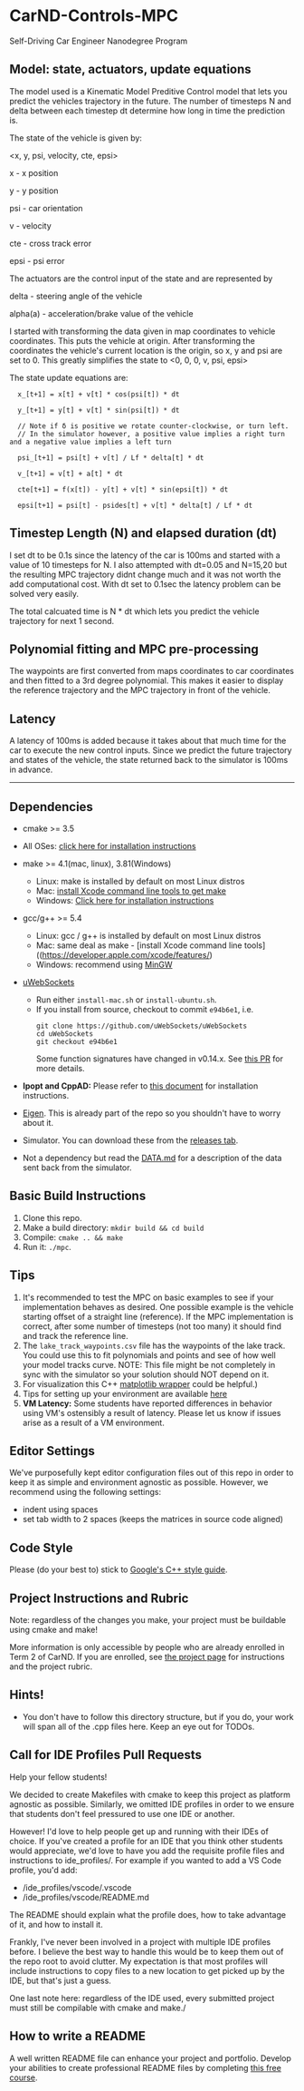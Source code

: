 # CarND-Controls-MPC
Self-Driving Car Engineer Nanodegree Program

## Model: state, actuators, update equations
The model used is a Kinematic Model Preditive Control model that lets you predict the vehicles trajectory in the future. The number of timesteps N and delta between each timestep dt determine how long in time the prediction is. 

The state of the vehicle is given by:

<x, y, psi, velocity, cte, epsi>

x - x position

y - y position

psi - car orientation

v - velocity

cte - cross track error

epsi - psi error

The actuators are the control input of the state and are represented by 

delta - steering angle of the vehicle

alpha(a) - acceleration/brake value of the vehicle

I started with transforming the data given in map coordinates to vehicle coordinates. This puts the vehicle at origin. After transforming the coordinates the vehicle's current location is the origin, so x, y and psi are set to 0. This greatly simplifies the state to <0, 0, 0, v, psi, epsi>

The state update equations are:
      
      x_[t+1] = x[t] + v[t] * cos(psi[t]) * dt
      
      y_[t+1] = y[t] + v[t] * sin(psi[t]) * dt
      
      // Note if δ is positive we rotate counter-clockwise, or turn left.
      // In the simulator however, a positive value implies a right turn and a negative value implies a left turn
      
      psi_[t+1] = psi[t] + v[t] / Lf * delta[t] * dt
      
      v_[t+1] = v[t] + a[t] * dt
      
      cte[t+1] = f(x[t]) - y[t] + v[t] * sin(epsi[t]) * dt
      
      epsi[t+1] = psi[t] - psides[t] + v[t] * delta[t] / Lf * dt
      
## Timestep Length (N) and elapsed duration (dt)
I set dt to be 0.1s since the latency of the car is 100ms and started with a value of 10 timesteps for N. I also attempted with dt=0.05 and N=15,20 but the resulting MPC trajectory didnt change much and it was not worth the add computational cost. With dt set to 0.1sec the latency problem can be solved very easily. 

The total calcuated time is N * dt which lets you predict the vehicle trajectory for next 1 second. 

## Polynomial fitting and MPC pre-processing
The waypoints are first converted from maps coordinates to car coordinates and then fitted to a 3rd degree polynomial. This makes it easier to display the reference trajectory and the MPC trajectory in front of the vehicle. 

## Latency
A latency of 100ms is added because it takes about that much time for the car to execute the new control inputs. Since we predict the future trajectory and states of the vehicle, the state returned back to the simulator is 100ms in advance. 

---

## Dependencies

* cmake >= 3.5
 * All OSes: [click here for installation instructions](https://cmake.org/install/)
* make >= 4.1(mac, linux), 3.81(Windows)
  * Linux: make is installed by default on most Linux distros
  * Mac: [install Xcode command line tools to get make](https://developer.apple.com/xcode/features/)
  * Windows: [Click here for installation instructions](http://gnuwin32.sourceforge.net/packages/make.htm)
* gcc/g++ >= 5.4
  * Linux: gcc / g++ is installed by default on most Linux distros
  * Mac: same deal as make - [install Xcode command line tools]((https://developer.apple.com/xcode/features/)
  * Windows: recommend using [MinGW](http://www.mingw.org/)
* [uWebSockets](https://github.com/uWebSockets/uWebSockets)
  * Run either `install-mac.sh` or `install-ubuntu.sh`.
  * If you install from source, checkout to commit `e94b6e1`, i.e.
    ```
    git clone https://github.com/uWebSockets/uWebSockets
    cd uWebSockets
    git checkout e94b6e1
    ```
    Some function signatures have changed in v0.14.x. See [this PR](https://github.com/udacity/CarND-MPC-Project/pull/3) for more details.

* **Ipopt and CppAD:** Please refer to [this document](https://github.com/udacity/CarND-MPC-Project/blob/master/install_Ipopt_CppAD.md) for installation instructions.
* [Eigen](http://eigen.tuxfamily.org/index.php?title=Main_Page). This is already part of the repo so you shouldn't have to worry about it.
* Simulator. You can download these from the [releases tab](https://github.com/udacity/self-driving-car-sim/releases).
* Not a dependency but read the [DATA.md](./DATA.md) for a description of the data sent back from the simulator.


## Basic Build Instructions

1. Clone this repo.
2. Make a build directory: `mkdir build && cd build`
3. Compile: `cmake .. && make`
4. Run it: `./mpc`.

## Tips

1. It's recommended to test the MPC on basic examples to see if your implementation behaves as desired. One possible example
is the vehicle starting offset of a straight line (reference). If the MPC implementation is correct, after some number of timesteps
(not too many) it should find and track the reference line.
2. The `lake_track_waypoints.csv` file has the waypoints of the lake track. You could use this to fit polynomials and points and see of how well your model tracks curve. NOTE: This file might be not completely in sync with the simulator so your solution should NOT depend on it.
3. For visualization this C++ [matplotlib wrapper](https://github.com/lava/matplotlib-cpp) could be helpful.)
4.  Tips for setting up your environment are available [here](https://classroom.udacity.com/nanodegrees/nd013/parts/40f38239-66b6-46ec-ae68-03afd8a601c8/modules/0949fca6-b379-42af-a919-ee50aa304e6a/lessons/f758c44c-5e40-4e01-93b5-1a82aa4e044f/concepts/23d376c7-0195-4276-bdf0-e02f1f3c665d)
5. **VM Latency:** Some students have reported differences in behavior using VM's ostensibly a result of latency.  Please let us know if issues arise as a result of a VM environment.

## Editor Settings

We've purposefully kept editor configuration files out of this repo in order to
keep it as simple and environment agnostic as possible. However, we recommend
using the following settings:

* indent using spaces
* set tab width to 2 spaces (keeps the matrices in source code aligned)

## Code Style

Please (do your best to) stick to [Google's C++ style guide](https://google.github.io/styleguide/cppguide.html).

## Project Instructions and Rubric

Note: regardless of the changes you make, your project must be buildable using
cmake and make!

More information is only accessible by people who are already enrolled in Term 2
of CarND. If you are enrolled, see [the project page](https://classroom.udacity.com/nanodegrees/nd013/parts/40f38239-66b6-46ec-ae68-03afd8a601c8/modules/f1820894-8322-4bb3-81aa-b26b3c6dcbaf/lessons/b1ff3be0-c904-438e-aad3-2b5379f0e0c3/concepts/1a2255a0-e23c-44cf-8d41-39b8a3c8264a)
for instructions and the project rubric.

## Hints!

* You don't have to follow this directory structure, but if you do, your work
  will span all of the .cpp files here. Keep an eye out for TODOs.

## Call for IDE Profiles Pull Requests

Help your fellow students!

We decided to create Makefiles with cmake to keep this project as platform
agnostic as possible. Similarly, we omitted IDE profiles in order to we ensure
that students don't feel pressured to use one IDE or another.

However! I'd love to help people get up and running with their IDEs of choice.
If you've created a profile for an IDE that you think other students would
appreciate, we'd love to have you add the requisite profile files and
instructions to ide_profiles/. For example if you wanted to add a VS Code
profile, you'd add:

* /ide_profiles/vscode/.vscode
* /ide_profiles/vscode/README.md

The README should explain what the profile does, how to take advantage of it,
and how to install it.

Frankly, I've never been involved in a project with multiple IDE profiles
before. I believe the best way to handle this would be to keep them out of the
repo root to avoid clutter. My expectation is that most profiles will include
instructions to copy files to a new location to get picked up by the IDE, but
that's just a guess.

One last note here: regardless of the IDE used, every submitted project must
still be compilable with cmake and make./

## How to write a README
A well written README file can enhance your project and portfolio.  Develop your abilities to create professional README files by completing [this free course](https://www.udacity.com/course/writing-readmes--ud777).

